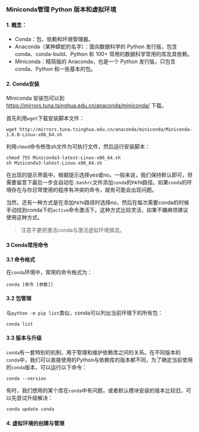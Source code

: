 ### Miniconda管理 Python 版本和虚拟环境



#### 1. 概念：

- Conda：包、依赖和环境管理器。
- Anaconda（某种蟒蛇的名字）：面向数据科学的 Python 发行版，包含 conda、conda-build、Python 和 100+ 常用的数据科学常用的库及其依赖。
- Miniconda：精简版的 Anaconda，也是一个 Python 发行版，只包含 conda、Python 和一些基本的包。

#### 2. Conda安装

 Miniconda 安装包可以到 https://mirrors.tuna.tsinghua.edu.cn/anaconda/miniconda/ 下载。 

首先利用`wget`下载安装脚本文件：

```
wget http://mirrors.tuna.tsinghua.edu.cn/anaconda/miniconda/Miniconda-1.6.0-Linux-x86_64.sh
```

利用`chmod`命令修改sh文件为可执行文件，然后运行安装脚本：

```
chmod 755 Miniconda3-latest-Linux-x86_64.sh
sh Miniconda3-latest-Linux-x86_64.sh
```

在出现的提示界面中，根据提示选择yes或no。一般来说，我们保持默认即可，但需要留意下最后一步会自动在`.bashrc`文件添加`conda`的`PATH`路径。如果`conda`的环境存在与你日常使用的程序有冲突的命令，就有可能会出现问题。

当然，还有一种方式是在添加`PATH`路径时选择no，然后在每次需要conda的时候手动找到conda下的`active`命令激活下。这种方式比较灵活，如果不嫌麻烦建议使用这种方式。

> 注意不要把激活conda与激活虚拟环境搞混。

#### 3  Conda常用命令

**3.1 命令格式**

在`conda`环境中，常用的命令格式为：

```
conda [命令 [参数]] 
```

#### 3.2 包管理

与`python -m pip list`类似，conda可以列出当前环境下的所有包：

```
conda list
```

#### 3.3 版本与升级

`conda`有一套特别的机制，用于管理和维护依赖库之间的关系。在不同版本的`conda`中，我们可以直接使用的Python与依赖库的版本都不同，为了确定当前使用的`conda`版本，可以运行以下命令：

```
conda --version
```

有时，我们想用的某个库在`conda`中有问题，或者默认模块安装的版本比较旧，可以先尝试升级解决：

```
conda update conda
```

#### 4. 虚拟环境的创建与管理